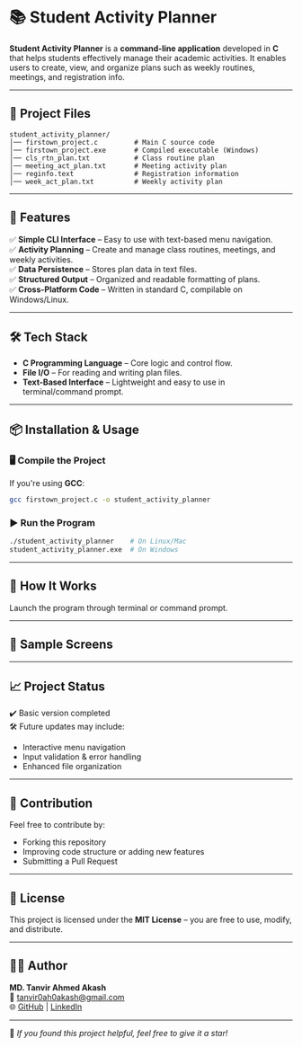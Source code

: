 # 📚 Student Activity Planner

**Student Activity Planner** is a **command-line application** developed in **C** that helps students effectively manage their academic activities. It enables users to create, view, and organize plans such as weekly routines, meetings, and registration info.

---

## 📂 Project Files

```plaintext
student_activity_planner/
│── firstown_project.c         # Main C source code
│── firstown_project.exe       # Compiled executable (Windows)
│── cls_rtn_plan.txt           # Class routine plan
│── meeting_act_plan.txt       # Meeting activity plan
│── reginfo.text               # Registration information
│── week_act_plan.txt          # Weekly activity plan
```

---

## 🚀 Features

✅ **Simple CLI Interface** – Easy to use with text-based menu navigation.  
✅ **Activity Planning** – Create and manage class routines, meetings, and weekly activities.  
✅ **Data Persistence** – Stores plan data in text files.  
✅ **Structured Output** – Organized and readable formatting of plans.  
✅ **Cross-Platform Code** – Written in standard C, compilable on Windows/Linux.  

---

## 🛠️ Tech Stack

- **C Programming Language** – Core logic and control flow.
- **File I/O** – For reading and writing plan files.
- **Text-Based Interface** – Lightweight and easy to use in terminal/command prompt.

---

## 📦 Installation & Usage

### 🖥️ Compile the Project

If you're using **GCC**:

```sh
gcc firstown_project.c -o student_activity_planner
```

### ▶️ Run the Program

```sh
./student_activity_planner    # On Linux/Mac
student_activity_planner.exe  # On Windows
```

---

## 📌 How It Works
Launch the program through terminal or command prompt.  

---

## 📸 Sample Screens



---

## 📈 Project Status

✔️ Basic version completed  
🛠️ Future updates may include:
- Interactive menu navigation  
- Input validation & error handling  
- Enhanced file organization

---

## 🤝 Contribution

Feel free to contribute by:
- Forking this repository  
- Improving code structure or adding new features  
- Submitting a Pull Request  

---

## 📝 License

This project is licensed under the **MIT License** – you are free to use, modify, and distribute.

---

## 👨‍💻 Author

**MD. Tanvir Ahmed Akash**  
📧 tanvir0ah0akash@gmail.com  
🌐 [GitHub](https://github.com/Akash-code-0-1) | [LinkedIn](https://www.linkedin.com/in/md-tanvir-ahmed-akash-8ba50b2b9/)

---

🌟 *If you found this project helpful, feel free to give it a star!*  
